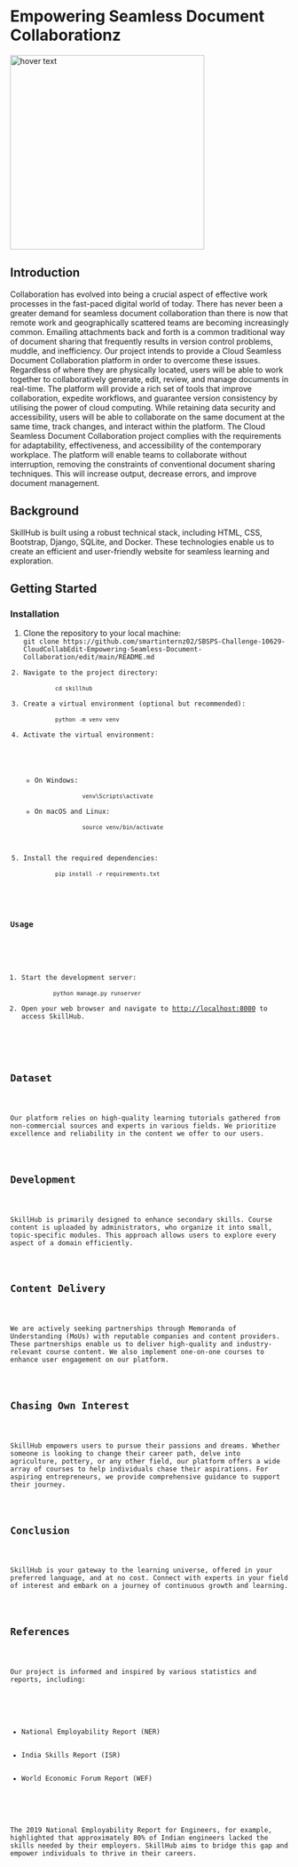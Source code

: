 <h1>Empowering Seamless Document Collaborationz</h1>
 <img src="static/images/logo.svg" width="350" title="hover text">
    <h2>Introduction</h2>
    <p>Collaboration has evolved into being a crucial aspect of effective work processes in the fast-paced digital world of today. There has never been a greater demand for seamless document collaboration than there is now that remote work and geographically scattered teams are becoming increasingly common. Emailing attachments back and forth is a common traditional way of document sharing that frequently results in version control problems, muddle, and inefficiency. Our project intends to provide a Cloud Seamless Document Collaboration platform in order to overcome these issues.
Regardless of where they are physically located, users will be able to work together to collaboratively generate, edit, review, and manage documents in real-time. The platform will provide a rich set of tools that improve collaboration, expedite workflows, and guarantee version consistency by utilising the power of cloud computing. While retaining data security and accessibility, users will be able to collaborate on the same document at the same time, track changes, and interact within the platform.
The Cloud Seamless Document Collaboration project complies with the requirements for adaptability, effectiveness, and accessibility of the contemporary workplace. The platform will enable teams to collaborate without interruption, removing the constraints of conventional document sharing techniques. This will increase output, decrease errors, and improve document management.
</p>
    <h2>Background</h2>
    <p>SkillHub is built using a robust technical stack, including HTML, CSS, Bootstrap, Django, SQLite, and Docker. These technologies enable us to create an efficient and user-friendly website for seamless learning and exploration.</p>
    <h2>Getting Started</h2>
    <h3>Installation</h3>
    <ol>
        <li>Clone the repository to your local machine:</li>
        <code>git clone https://github.com/smartinternz02/SBSPS-Challenge-10629-CloudCollabEdit-Empowering-Seamless-Document-Collaboration/edit/main/README.md
        <li>Navigate to the project directory:</li>
        <code>cd skillhub</code>
        <li>Create a virtual environment (optional but recommended):</li>
        <code>python -m venv venv</code>
        <li>Activate the virtual environment:</li>
        <ul>
            <li>On Windows:</li>
            <code>venv\Scripts\activate</code>
            <li>On macOS and Linux:</li>
            <code>source venv/bin/activate</code>
        </ul>
        <li>Install the required dependencies:</li>
        <code>pip install -r requirements.txt</code>
    </ol>
    <h3>Usage</h3>
    <ol>
        <li>Start the development server:</li>
        <code>python manage.py runserver</code>
        <li>Open your web browser and navigate to <a href="http://localhost:8000">http://localhost:8000</a> to access SkillHub.</li>
    </ol>
    <h2>Dataset</h2>
    <p>Our platform relies on high-quality learning tutorials gathered from non-commercial sources and experts in various fields. We prioritize excellence and reliability in the content we offer to our users.</p>
    <h2>Development</h2>
    <p>SkillHub is primarily designed to enhance secondary skills. Course content is uploaded by administrators, who organize it into small, topic-specific modules. This approach allows users to explore every aspect of a domain efficiently.</p>
    <h2>Content Delivery</h2>
    <p>We are actively seeking partnerships through Memoranda of Understanding (MoUs) with reputable companies and content providers. These partnerships enable us to deliver high-quality and industry-relevant course content. We also implement one-on-one courses to enhance user engagement on our platform.</p>
    <h2>Chasing Own Interest</h2>
    <p>SkillHub empowers users to pursue their passions and dreams. Whether someone is looking to change their career path, delve into agriculture, pottery, or any other field, our platform offers a wide array of courses to help individuals chase their aspirations. For aspiring entrepreneurs, we provide comprehensive guidance to support their journey.</p>
    <h2>Conclusion</h2>
    <p>SkillHub is your gateway to the learning universe, offered in your preferred language, and at no cost. Connect with experts in your field of interest and embark on a journey of continuous growth and learning.</p>
    <h2>References</h2>
    <p>Our project is informed and inspired by various statistics and reports, including:</p>
    <ul>
        <li>National Employability Report (NER)</li>
        <li>India Skills Report (ISR)</li>
        <li>World Economic Forum Report (WEF)</li>
    </ul>
    <p>The 2019 National Employability Report for Engineers, for example, highlighted that approximately 80% of Indian engineers lacked the skills needed by their employers. SkillHub aims to bridge this gap and empower individuals to thrive in their careers.</p>
